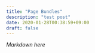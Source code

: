 ```yaml
---
title: "Page Bundles"
description: "test post"
date: 2020-01-28T00:38:59+09:00
draft: false
---
```


*Markdown here*
